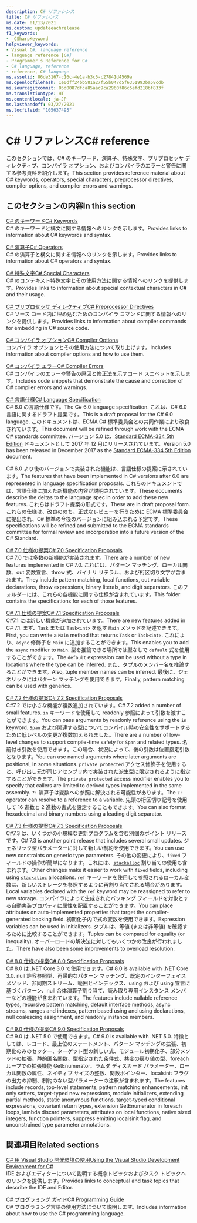 ```yaml
---
description: C# リファレンス
title: C# リファレンス
ms.date: 01/13/2021
ms.custom: updateeachrelease
f1_keywords:
- _CSharpKeyword
helpviewer_keywords:
- Visual C#, language reference
- language reference [C#]
- Programmer's Reference for C#
- C# language, reference
- reference, C# language
ms.assetid: 06de3167-c16c-4e1a-b3c5-c27841d4569a
ms.openlocfilehash: 1e0dff24bb581a27f55b047d5f6351993ba58cdb
ms.sourcegitcommit: 05d0087dfca85aac9ca2960f86c5efd218bf833f
ms.translationtype: HT
ms.contentlocale: ja-JP
ms.lasthandoff: 03/27/2021
ms.locfileid: "105637495"
---
```

# <a name="c-reference"></a><span data-ttu-id="2fe83-103">C# リファレンス</span><span class="sxs-lookup"><span data-stu-id="2fe83-103">C# reference</span></span>

<span data-ttu-id="2fe83-104">このセクションでは、C# のキーワード、演算子、特殊文字、プリプロセッサ ディレクティブ、コンパイラ オプション、およびコンパイラのエラーと警告に関する参考資料を紹介します。</span><span class="sxs-lookup"><span data-stu-id="2fe83-104">This section provides reference material about C# keywords, operators, special characters, preprocessor directives, compiler options, and compiler errors and warnings.</span></span>  
  
## <a name="in-this-section"></a><span data-ttu-id="2fe83-105">このセクションの内容</span><span class="sxs-lookup"><span data-stu-id="2fe83-105">In this section</span></span>

 [<span data-ttu-id="2fe83-106">C# のキーワード</span><span class="sxs-lookup"><span data-stu-id="2fe83-106">C# Keywords</span></span>](./keywords/index.md)  
 <span data-ttu-id="2fe83-107">C# のキーワードと構文に関する情報へのリンクを示します。</span><span class="sxs-lookup"><span data-stu-id="2fe83-107">Provides links to information about C# keywords and syntax.</span></span>  
  
 [<span data-ttu-id="2fe83-108">C# 演算子</span><span class="sxs-lookup"><span data-stu-id="2fe83-108">C# Operators</span></span>](./operators/index.md)  
 <span data-ttu-id="2fe83-109">C# の演算子と構文に関する情報へのリンクを示します。</span><span class="sxs-lookup"><span data-stu-id="2fe83-109">Provides links to information about C# operators and syntax.</span></span>  

 [<span data-ttu-id="2fe83-110">C# 特殊文字</span><span class="sxs-lookup"><span data-stu-id="2fe83-110">C# Special Characters</span></span>](./tokens/index.md)  
 <span data-ttu-id="2fe83-111">C# のコンテキスト特殊文字とその使用方法に関する情報へのリンクを提供します。</span><span class="sxs-lookup"><span data-stu-id="2fe83-111">Provides links to information about special contextual characters in C# and their usage.</span></span>  

 [<span data-ttu-id="2fe83-112">C# プリプロセッサ ディレクティブ</span><span class="sxs-lookup"><span data-stu-id="2fe83-112">C# Preprocessor Directives</span></span>](preprocessor-directives.md)  
 <span data-ttu-id="2fe83-113">C# ソース コード内に埋め込むためのコンパイラ コマンドに関する情報へのリンクを提供します。</span><span class="sxs-lookup"><span data-stu-id="2fe83-113">Provides links to information about compiler commands for embedding in C# source code.</span></span>  
  
 [<span data-ttu-id="2fe83-114">C# コンパイラ オプション</span><span class="sxs-lookup"><span data-stu-id="2fe83-114">C# Compiler Options</span></span>](./compiler-options/index.md)  
 <span data-ttu-id="2fe83-115">コンパイラ オプションとその使用方法について取り上げます。</span><span class="sxs-lookup"><span data-stu-id="2fe83-115">Includes information about compiler options and how to use them.</span></span>  
  
 [<span data-ttu-id="2fe83-116">C# コンパイラ エラー</span><span class="sxs-lookup"><span data-stu-id="2fe83-116">C# Compiler Errors</span></span>](./compiler-messages/index.md)  
 <span data-ttu-id="2fe83-117">C# コンパイラのエラーや警告の原因と修正法を示すコード スニペットを示します。</span><span class="sxs-lookup"><span data-stu-id="2fe83-117">Includes code snippets that demonstrate the cause and correction of C# compiler errors and warnings.</span></span>  
  
 [<span data-ttu-id="2fe83-118">C# 言語仕様</span><span class="sxs-lookup"><span data-stu-id="2fe83-118">C# Language Specification</span></span>](../../../_csharplang/spec/introduction.md)  
 <span data-ttu-id="2fe83-119">C# 6.0 の言語仕様です。</span><span class="sxs-lookup"><span data-stu-id="2fe83-119">The C# 6.0 language specification.</span></span> <span data-ttu-id="2fe83-120">これは、C# 6.0 言語に関するドラフト提案です。</span><span class="sxs-lookup"><span data-stu-id="2fe83-120">This is a draft proposal for the C# 6.0 language.</span></span> <span data-ttu-id="2fe83-121">このドキュメントは、ECMA C# 標準委員会との共同作業により改良されています。</span><span class="sxs-lookup"><span data-stu-id="2fe83-121">This document will be refined through work with the ECMA C# standards committee.</span></span> <span data-ttu-id="2fe83-122">バージョン 5.0 は、[Standard ECMA-334 5th Edition](https://www.ecma-international.org/wp-content/uploads/ECMA-334_5th_edition_december_2017.pdf) ドキュメントとして 2017 年 12 月にリリースされています。</span><span class="sxs-lookup"><span data-stu-id="2fe83-122">Version 5.0 has been released in December 2017 as the [Standard ECMA-334 5th Edition](https://www.ecma-international.org/wp-content/uploads/ECMA-334_5th_edition_december_2017.pdf) document.</span></span>

<span data-ttu-id="2fe83-123">C# 6.0 より後のバージョンで実装された機能は、言語仕様の提案に示されています。</span><span class="sxs-lookup"><span data-stu-id="2fe83-123">The features that have been implemented in C# versions after 6.0 are represented in language specification proposals.</span></span> <span data-ttu-id="2fe83-124">これらのドキュメントでは、言語仕様に加えた新機能の内容が説明されています。</span><span class="sxs-lookup"><span data-stu-id="2fe83-124">These documents describe the deltas to the language spec in order to add these new features.</span></span> <span data-ttu-id="2fe83-125">これらはドラフト提案の形式です。</span><span class="sxs-lookup"><span data-stu-id="2fe83-125">These are in draft proposal form.</span></span> <span data-ttu-id="2fe83-126">これらの仕様は、改良ののち、正式なレビューを行うために ECMA 標準委員会に提出され、C# 標準の今後のバージョンに組み込まれる予定です。</span><span class="sxs-lookup"><span data-stu-id="2fe83-126">These specifications will be refined and submitted to the ECMA standards committee for formal review and incorporation into a future version of the C# Standard.</span></span>

 [<span data-ttu-id="2fe83-127">C# 7.0 仕様の提案</span><span class="sxs-lookup"><span data-stu-id="2fe83-127">C# 7.0 Specification Proposals</span></span>](../../../_csharplang/proposals/csharp-7.0/pattern-matching.md)  
 <span data-ttu-id="2fe83-128">C# 7.0 では多数の新機能が実装されます。</span><span class="sxs-lookup"><span data-stu-id="2fe83-128">There are a number of new features implemented in C# 7.0.</span></span> <span data-ttu-id="2fe83-129">これには、パターン マッチング、ローカル関数、out 変数宣言、throw 式、バイナリ リテラル、および桁区切り文字が含まれます。</span><span class="sxs-lookup"><span data-stu-id="2fe83-129">They include pattern matching, local functions, out variable declarations, throw expressions, binary literals, and digit separators.</span></span> <span data-ttu-id="2fe83-130">このフォルダーには、これらの各機能に関する仕様が含まれています。</span><span class="sxs-lookup"><span data-stu-id="2fe83-130">This folder contains the specifications for each of those features.</span></span>
  
 [<span data-ttu-id="2fe83-131">C# 7.1 仕様の提案</span><span class="sxs-lookup"><span data-stu-id="2fe83-131">C# 7.1 Specification Proposals</span></span>](../../../_csharplang/proposals/csharp-7.1/async-main.md)  
 <span data-ttu-id="2fe83-132">C#7.1 には新しい機能が追加されています。</span><span class="sxs-lookup"><span data-stu-id="2fe83-132">There are new features added in C# 7.1.</span></span> <span data-ttu-id="2fe83-133">まず、`Task` または `Task<int>` を返す `Main` メソッドを記述できます。</span><span class="sxs-lookup"><span data-stu-id="2fe83-133">First, you can write a `Main` method that returns `Task` or `Task<int>`.</span></span> <span data-ttu-id="2fe83-134">これにより、`async` 修飾子を `Main` に追加することができます。</span><span class="sxs-lookup"><span data-stu-id="2fe83-134">This enables you to add the `async` modifier to `Main`.</span></span> <span data-ttu-id="2fe83-135">型を推論できる場所では型なしで `default` 式を使用することができます。</span><span class="sxs-lookup"><span data-stu-id="2fe83-135">The `default` expression can be used without a type in locations where the type can be inferred.</span></span> <span data-ttu-id="2fe83-136">また、タプルのメンバー名を推論することができます。</span><span class="sxs-lookup"><span data-stu-id="2fe83-136">Also, tuple member names can be inferred.</span></span> <span data-ttu-id="2fe83-137">最後に、ジェネリックにはパターン マッチングを使用できます。</span><span class="sxs-lookup"><span data-stu-id="2fe83-137">Finally, pattern matching can be used with generics.</span></span>

 [<span data-ttu-id="2fe83-138">C# 7.2 仕様の提案</span><span class="sxs-lookup"><span data-stu-id="2fe83-138">C# 7.2 Specification Proposals</span></span>](../../../_csharplang/proposals/csharp-7.2/readonly-ref.md)  
 <span data-ttu-id="2fe83-139">C#7.2 では小さな機能が複数追加されています。</span><span class="sxs-lookup"><span data-stu-id="2fe83-139">C# 7.2 added a number of small features.</span></span> <span data-ttu-id="2fe83-140">`in` キーワードを使用して readonly 参照によって引数を渡すことができます。</span><span class="sxs-lookup"><span data-stu-id="2fe83-140">You can pass arguments by readonly reference using the `in` keyword.</span></span> <span data-ttu-id="2fe83-141">`Span` および関連する型についてコンパイル時の安全性をサポートするために低レベルの変更が複数加えられました。</span><span class="sxs-lookup"><span data-stu-id="2fe83-141">There are a number of low-level changes to support compile-time safety for `Span` and related types.</span></span> <span data-ttu-id="2fe83-142">名前付き引数を使用できます。この場合、状況によって、後の引数は位置指定引数となります。</span><span class="sxs-lookup"><span data-stu-id="2fe83-142">You can use named arguments where later arguments are positional, in some situations.</span></span> <span data-ttu-id="2fe83-143">`private protected` アクセス修飾子を使用すると、呼び出し元が同じアセンブリ内で実装された派生型に限定されるように指定することができます。</span><span class="sxs-lookup"><span data-stu-id="2fe83-143">The `private protected` access modifier enables you to specify that callers are limited to derived types implemented in the same assembly.</span></span> <span data-ttu-id="2fe83-144">`?:` 演算子は変数への参照に解決される可能性があります。</span><span class="sxs-lookup"><span data-stu-id="2fe83-144">The `?:` operator can resolve to a reference to a variable.</span></span> <span data-ttu-id="2fe83-145">先頭の桁区切り記号を使用して 16 進数と 2 進数の書式を設定することもできます。</span><span class="sxs-lookup"><span data-stu-id="2fe83-145">You can also format hexadecimal and binary numbers using a leading digit separator.</span></span>

 [<span data-ttu-id="2fe83-146">C# 7.3 仕様の提案</span><span class="sxs-lookup"><span data-stu-id="2fe83-146">C# 7.3 Specification Proposals</span></span>](../../../_csharplang/proposals/csharp-7.3/blittable.md)  
 <span data-ttu-id="2fe83-147">C#7.3 は、いくつかの小規模な更新プログラムを含む別個のポイント リリースです。</span><span class="sxs-lookup"><span data-stu-id="2fe83-147">C# 7.3 is another point release that includes several small updates.</span></span> <span data-ttu-id="2fe83-148">ジェネリック型パラメーターに対して新しい制約を使用できます。</span><span class="sxs-lookup"><span data-stu-id="2fe83-148">You can use new constraints on generic type parameters.</span></span> <span data-ttu-id="2fe83-149">その他の変更により、`fixed` フィールドの操作が簡単になります。これには、[`stackalloc`](./operators/stackalloc.md) 割り当ての使用も含まれます。</span><span class="sxs-lookup"><span data-stu-id="2fe83-149">Other changes make it easier to work with `fixed` fields, including using [`stackalloc`](./operators/stackalloc.md) allocations.</span></span> <span data-ttu-id="2fe83-150">`ref` キーワードを使用して参照されるローカル変数は、新しいストレージを参照するように再割り当てされる場合があります。</span><span class="sxs-lookup"><span data-stu-id="2fe83-150">Local variables declared with the `ref` keyword may be reassigned to refer to new storage.</span></span> <span data-ttu-id="2fe83-151">コンパイラによって生成されたバッキング フィールドを対象とする自動実装プロパティに属性を配置することができます。</span><span class="sxs-lookup"><span data-stu-id="2fe83-151">You can place attributes on auto-implemented properties that target the compiler-generated backing field.</span></span> <span data-ttu-id="2fe83-152">初期化子内で式の変数を使用できます。</span><span class="sxs-lookup"><span data-stu-id="2fe83-152">Expression variables can be used in initializers.</span></span> <span data-ttu-id="2fe83-153">タプルは、等値 (または非等値) を確認するために比較することができます。</span><span class="sxs-lookup"><span data-stu-id="2fe83-153">Tuples can be compared for equality (or inequality).</span></span> <span data-ttu-id="2fe83-154">オーバーロードの解決法に対してもいくつかの改良が行われました。</span><span class="sxs-lookup"><span data-stu-id="2fe83-154">There have also been some improvements to overload resolution.</span></span>
  
 [<span data-ttu-id="2fe83-155">C# 8.0 仕様の提案</span><span class="sxs-lookup"><span data-stu-id="2fe83-155">C# 8.0 Specification Proposals</span></span>](../../../_csharplang/proposals/csharp-8.0/nullable-reference-types.md)  
 <span data-ttu-id="2fe83-156">C# 8.0 は .NET Core 3.0 で使用できます。</span><span class="sxs-lookup"><span data-stu-id="2fe83-156">C# 8.0 is available with .NET Core 3.0.</span></span> <span data-ttu-id="2fe83-157">null 許容参照型、再帰的なパターン マッチング、既定のインターフェイス メソッド、非同期ストリーム、範囲とインデックス、using および using 宣言に基づくパターン、null 合体演算子割り当て、読み取り専用インスタンス メンバーなどの機能が含まれています。</span><span class="sxs-lookup"><span data-stu-id="2fe83-157">The features include nullable reference types, recursive pattern matching, default interface methods, async streams, ranges and indexes, pattern based using and using declarations, null coalescing assignment, and readonly instance members.</span></span>

 [<span data-ttu-id="2fe83-158">C# 9.0 仕様の提案</span><span class="sxs-lookup"><span data-stu-id="2fe83-158">C# 9.0 Specification Proposals</span></span>](../../../_csharplang/proposals/csharp-9.0/records.md)  
 <span data-ttu-id="2fe83-159">C# 9.0 は .NET 5.0 で使用できます。</span><span class="sxs-lookup"><span data-stu-id="2fe83-159">C# 9.0 is available with .NET 5.0.</span></span> <span data-ttu-id="2fe83-160">特徴としては、レコード、最上位のステートメント、パターン マッチングの拡張、初期化のみのセッター、ターゲット型の新しい式、モジュール初期化子、部分メソッドの拡張、静的匿名関数、型指定された条件式、共変の戻り値の型、foreach ループでの拡張機能 GetEnumerator、ラムダ ディスカード パラメーター、ローカル関数の属性、ネイティブ サイズの整数、関数ポインター、localsinit フラグの出力の抑制、制約のない型パラメーターの注釈が含まれます。</span><span class="sxs-lookup"><span data-stu-id="2fe83-160">The features include records, top-level statements, pattern matching enhancements, init only setters, target-typed new expressions, module initializers, extending partial methods, static anonymous functions, target-typed conditional expressions, covariant return types, extension GetEnumerator in foreach loops, lambda discard parameters, attributes on local functions, native sized integers, function pointers, suppress emitting localsinit flag, and unconstrained type parameter annotations.</span></span>

## <a name="related-sections"></a><span data-ttu-id="2fe83-161">関連項目</span><span class="sxs-lookup"><span data-stu-id="2fe83-161">Related sections</span></span>  

 [<span data-ttu-id="2fe83-162">C# 用 Visual Studio 開発環境の使用</span><span class="sxs-lookup"><span data-stu-id="2fe83-162">Using the Visual Studio Development Environment for C#</span></span>](/visualstudio/get-started/csharp)  
 <span data-ttu-id="2fe83-163">IDE およびエディターについて説明する概念トピックおよびタスク トピックへのリンクを提供します。</span><span class="sxs-lookup"><span data-stu-id="2fe83-163">Provides links to conceptual and task topics that describe the IDE and Editor.</span></span>  
  
 [<span data-ttu-id="2fe83-164">C# プログラミング ガイド</span><span class="sxs-lookup"><span data-stu-id="2fe83-164">C# Programming Guide</span></span>](../programming-guide/index.md)  
 <span data-ttu-id="2fe83-165">C# プログラミング言語の使用方法について説明します。</span><span class="sxs-lookup"><span data-stu-id="2fe83-165">Includes information about how to use the C# programming language.</span></span>
